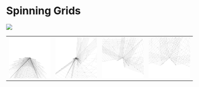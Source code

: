 # Spinning Grids
<img src="https://github.com/SamIngersoll/Processing-46-Days/blob/master/p_2015_06_02_gridSpinner/gridSpinner.gif" width="400">
<table>
  <tr>
    <td>
      <img src="https://github.com/SamIngersoll/Processing-46-Days/blob/master/p_2015_06_02_gridSpinner/gridSpinner_021.png" width="400">
    </td>
    <td>
      <img src="https://github.com/SamIngersoll/Processing-46-Days/blob/master/p_2015_06_02_gridSpinner/gridSpinner_385.png" width="400">
    </td>
    <td>
      <img src="https://github.com/SamIngersoll/Processing-46-Days/blob/master/p_2015_06_02_gridSpinner/gridSpinner_318.png" width="400">
    </td>
    <td>
      <img src="https://github.com/SamIngersoll/Processing-46-Days/blob/master/p_2015_06_02_gridSpinner/gridSpinner_286.png" width="400">
    </td>
  </tr>
</table>
